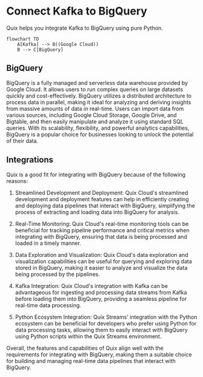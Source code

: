 # Connect Kafka to BigQuery

Quix helps you integrate Kafka to BigQuery using pure Python.

```mermaid
flowchart TD
    A[Kafka] --> B((Google Cloud))
    B --> C[BigQuery]
```

## BigQuery

BigQuery is a fully managed and serverless data warehouse provided by Google Cloud. It allows users to run complex queries on large datasets quickly and cost-effectively. BigQuery utilizes a distributed architecture to process data in parallel, making it ideal for analyzing and deriving insights from massive amounts of data in real-time. Users can import data from various sources, including Google Cloud Storage, Google Drive, and Bigtable, and then easily manipulate and analyze it using standard SQL queries. With its scalability, flexibility, and powerful analytics capabilities, BigQuery is a popular choice for businesses looking to unlock the potential of their data.

## Integrations

Quix is a good fit for integrating with BigQuery because of the following reasons:

1. Streamlined Development and Deployment: Quix Cloud's streamlined development and deployment features can help in efficiently creating and deploying data pipelines that interact with BigQuery, simplifying the process of extracting and loading data into BigQuery for analysis.

2. Real-Time Monitoring: Quix Cloud's real-time monitoring tools can be beneficial for tracking pipeline performance and critical metrics when integrating with BigQuery, ensuring that data is being processed and loaded in a timely manner.

3. Data Exploration and Visualization: Quix Cloud's data exploration and visualization capabilities can be useful for querying and exploring data stored in BigQuery, making it easier to analyze and visualize the data being processed by the pipelines.

4. Kafka Integration: Quix Cloud's integration with Kafka can be advantageous for ingesting and processing data streams from Kafka before loading them into BigQuery, providing a seamless pipeline for real-time data processing.

5. Python Ecosystem Integration: Quix Streams' integration with the Python ecosystem can be beneficial for developers who prefer using Python for data processing tasks, allowing them to easily interact with BigQuery using Python scripts within the Quix Streams environment.

Overall, the features and capabilities of Quix align well with the requirements for integrating with BigQuery, making them a suitable choice for building and managing real-time data pipelines that interact with BigQuery.

